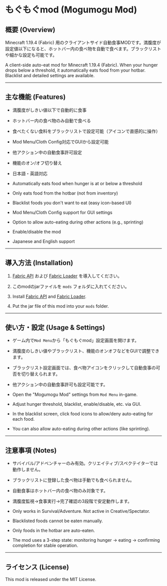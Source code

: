 # もぐもぐmod (Mogumogu Mod)

## 概要 (Overview)
Minecraft 1.19.4 (Fabric) 用のクライアントサイド自動食事MODです。満腹度が設定値以下になると、ホットバー内の食べ物を自動で食べます。ブラックリストや細かな設定も可能です。

A client-side auto-eat mod for Minecraft 1.19.4 (Fabric). When your hunger drops below a threshold, it automatically eats food from your hotbar. Blacklist and detailed settings are available.

---

## 主な機能 (Features)
- 満腹度がしきい値以下で自動的に食事
- ホットバー内の食べ物のみ自動で食べる
- 食べたくない食料をブラックリストで設定可能（アイコンで直感的に操作）
- Mod Menu/Cloth Config対応でGUIから設定可能
- 他アクション中の自動食事許可設定
- 機能のオン/オフ切り替え
- 日本語・英語対応

- Automatically eats food when hunger is at or below a threshold
- Only eats food from the hotbar (not from inventory)
- Blacklist foods you don't want to eat (easy icon-based UI)
- Mod Menu/Cloth Config support for GUI settings
- Option to allow auto-eating during other actions (e.g., sprinting)
- Enable/disable the mod
- Japanese and English support

---

## 導入方法 (Installation)
1. [Fabric API](https://fabricmc.net/) および [Fabric Loader](https://fabricmc.net/use/) を導入してください。
2. このmodのjarファイルを `mods` フォルダに入れてください。

1. Install [Fabric API](https://fabricmc.net/) and [Fabric Loader](https://fabricmc.net/use/).
2. Put the jar file of this mod into your `mods` folder.

---

## 使い方・設定 (Usage & Settings)
- ゲーム内で`Mod Menu`から「もぐもぐmod」設定画面を開けます。
- 満腹度のしきい値やブラックリスト、機能のオンオフなどをGUIで調整できます。
- ブラックリスト設定画面では、食べ物アイコンをクリックして自動食事の可否を切り替えられます。
- 他アクション中の自動食事許可も設定可能です。

- Open the "Mogumogu Mod" settings from `Mod Menu` in-game.
- Adjust hunger threshold, blacklist, enable/disable, etc. via GUI.
- In the blacklist screen, click food icons to allow/deny auto-eating for each food.
- You can also allow auto-eating during other actions (like sprinting).

---

## 注意事項 (Notes)
- サバイバル/アドベンチャーのみ有効。クリエイティブ/スペクテイターでは動作しません。
- ブラックリストに登録した食べ物は手動でも食べられません。
- 自動食事はホットバー内の食べ物のみ対象です。
- 満腹度監視→食事実行→完了確認の3段階で安定動作します。

- Only works in Survival/Adventure. Not active in Creative/Spectator.
- Blacklisted foods cannot be eaten manually.
- Only foods in the hotbar are auto-eaten.
- The mod uses a 3-step state: monitoring hunger → eating → confirming completion for stable operation.

---

## ライセンス (License)
This mod is released under the MIT License. 